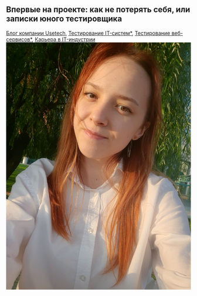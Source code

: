 ## Впервые на проекте: как не потерять себя, или записки юного тестировщика
[Блог компании Usetech](https://habr.com/ru/company/usetech/blog/), [Тестирование IT-систем*](https://habr.com/ru/hub/it_testing/), [Тестирование веб-сервисов*](https://habr.com/ru/hub/web_testing/), [Карьера в IT-индустрии](https://habr.com/ru/hub/career/)
![selfie](img/selfie.jpg)